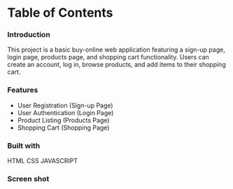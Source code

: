 # Table of Contents

### Introduction
This project is a basic buy-online web application featuring a sign-up page, login page, products page, and shopping cart functionality.
Users can create an account, log in, browse products, and add items to their shopping cart.


### Features
- User Registration (Sign-up Page)
- User Authentication (Login Page)
- Product Listing (Products Page)
- Shopping Cart (Shopping Page)

### Built with
HTML CSS JAVASCRIPT

### Screen shot


